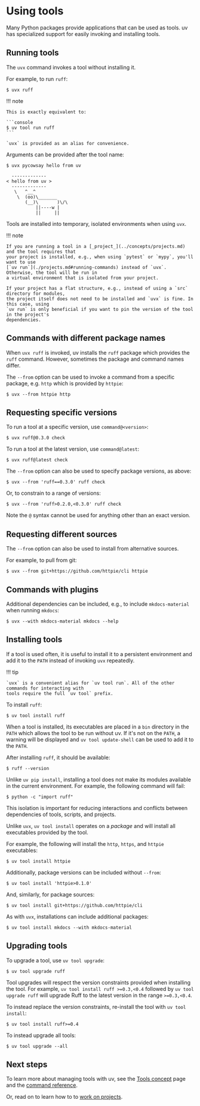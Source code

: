 # Using tools

Many Python packages provide applications that can be used as tools. uv has specialized support for
easily invoking and installing tools.

## Running tools

The `uvx` command invokes a tool without installing it.

For example, to run `ruff`:

```console
$ uvx ruff
```

!!! note

    This is exactly equivalent to:

    ```console
    $ uv tool run ruff
    ```

    `uvx` is provided as an alias for convenience.

Arguments can be provided after the tool name:

```console
$ uvx pycowsay hello from uv

  -------------
< hello from uv >
  -------------
   \   ^__^
    \  (oo)\_______
       (__)\       )\/\
           ||----w |
           ||     ||

```

Tools are installed into temporary, isolated environments when using `uvx`.

!!! note

    If you are running a tool in a [_project_](../concepts/projects.md) and the tool requires that 
    your project is installed, e.g., when using `pytest` or `mypy`, you'll want to use
    [`uv run`](./projects.md#running-commands) instead of `uvx`. Otherwise, the tool will be run in
    a virtual environment that is isolated from your project.

    If your project has a flat structure, e.g., instead of using a `src` directory for modules,
    the project itself does not need to be installed and `uvx` is fine. In this case, using
    `uv run` is only beneficial if you want to pin the version of the tool in the project's
    dependencies.

## Commands with different package names

When `uvx ruff` is invoked, uv installs the `ruff` package which provides the `ruff` command.
However, sometimes the package and command names differ.

The `--from` option can be used to invoke a command from a specific package, e.g. `http` which is
provided by `httpie`:

```console
$ uvx --from httpie http
```

## Requesting specific versions

To run a tool at a specific version, use `command@<version>`:

```console
$ uvx ruff@0.3.0 check
```

To run a tool at the latest version, use `command@latest`:

```console
$ uvx ruff@latest check
```

The `--from` option can also be used to specify package versions, as above:

```console
$ uvx --from 'ruff==0.3.0' ruff check
```

Or, to constrain to a range of versions:

```console
$ uvx --from 'ruff>0.2.0,<0.3.0' ruff check
```

Note the `@` syntax cannot be used for anything other than an exact version.

## Requesting different sources

The `--from` option can also be used to install from alternative sources.

For example, to pull from git:

```console
$ uvx --from git+https://github.com/httpie/cli httpie
```

## Commands with plugins

Additional dependencies can be included, e.g., to include `mkdocs-material` when running `mkdocs`:

```console
$ uvx --with mkdocs-material mkdocs --help
```

## Installing tools

If a tool is used often, it is useful to install it to a persistent environment and add it to the
`PATH` instead of invoking `uvx` repeatedly.

!!! tip

    `uvx` is a convenient alias for `uv tool run`. All of the other commands for interacting with
    tools require the full `uv tool` prefix.

To install `ruff`:

```console
$ uv tool install ruff
```

When a tool is installed, its executables are placed in a `bin` directory in the `PATH` which allows
the tool to be run without uv. If it's not on the `PATH`, a warning will be displayed and
`uv tool update-shell` can be used to add it to the `PATH`.

After installing `ruff`, it should be available:

```console
$ ruff --version
```

Unlike `uv pip install`, installing a tool does not make its modules available in the current
environment. For example, the following command will fail:

```console
$ python -c "import ruff"
```

This isolation is important for reducing interactions and conflicts between dependencies of tools,
scripts, and projects.

Unlike `uvx`, `uv tool install` operates on a _package_ and will install all executables provided by
the tool.

For example, the following will install the `http`, `https`, and `httpie` executables:

```console
$ uv tool install httpie
```

Additionally, package versions can be included without `--from`:

```console
$ uv tool install 'httpie>0.1.0'
```

And, similarly, for package sources:

```console
$ uv tool install git+https://github.com/httpie/cli
```

As with `uvx`, installations can include additional packages:

```console
$ uv tool install mkdocs --with mkdocs-material
```

## Upgrading tools

To upgrade a tool, use `uv tool upgrade`:

```console
$ uv tool upgrade ruff
```

Tool upgrades will respect the version constraints provided when installing the tool. For example,
`uv tool install ruff >=0.3,<0.4` followed by `uv tool upgrade ruff` will upgrade Ruff to the latest
version in the range `>=0.3,<0.4`.

To instead replace the version constraints, re-install the tool with `uv tool install`:

```console
$ uv tool install ruff>=0.4
```

To instead upgrade all tools:

```console
$ uv tool upgrade --all
```

## Next steps

To learn more about managing tools with uv, see the [Tools concept](../concepts/tools.md) page and
the [command reference](../reference/cli.md#uv-tool).

Or, read on to learn how to to [work on projects](./projects.md).
